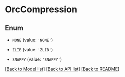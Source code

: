 # OrcCompression


## Enum

* `NONE` (value: `'NONE'`)

* `ZLIB` (value: `'ZLIB'`)

* `SNAPPY` (value: `'SNAPPY'`)

[[Back to Model list]](../README.md#documentation-for-models) [[Back to API list]](../README.md#documentation-for-api-endpoints) [[Back to README]](../README.md)


